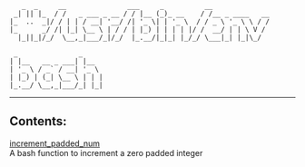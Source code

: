        _  _     __               ___     _          __              
     _| || |_  / /   _ ___ _ __ / / |__ (_)_ __    / /__ _ ____   __
    |_  ..  _|/ / | | / __| '__/ /| '_ \| | '_ \  / / _ \ '_ \ \ / /
    |_      _/ /| |_| \__ \ | / / | |_) | | | | |/ /  __/ | | \ V / 
      |_||_|/_/  \__,_|___/_|/_/  |_.__/|_|_| |_/_/ \___|_| |_|\_/  
                                                                    
     _               _     
    | |__   __ _ ___| |__  
    | '_ \ / _` / __| '_ \ 
    | |_) | (_| \__ \ | | |
    |_.__/ \__,_|___/_| |_|
                           

----

## Contents:

[increment_padded_num](increment_padded_num.sh)  
A bash function to increment a zero padded integer
